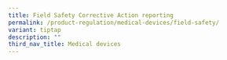 ```yaml
---
title: Field Safety Corrective Action reporting
permalink: /product-regulation/medical-devices/field-safety/
variant: tiptap
description: ""
third_nav_title: Medical devices
---
```

<p></p>